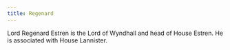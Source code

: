 ```yaml
---
title: Regenard
---
```


Lord Regenard Estren is the Lord of Wyndhall and head of House Estren. He is associated with House Lannister.


